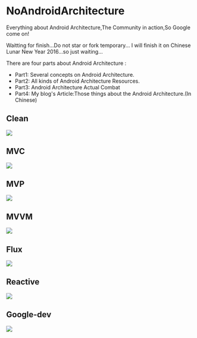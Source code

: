 # NoAndroidArchitecture
Everything about Android Architecture,The Community in action,So Google come on!

Waitting for finish...Do not star or fork temporary... I will finish it on Chinese Lunar New Year 2016...so just waiting...

There are four parts about Android Architecture :

- Part1: Several concepts on Android Architecture.
- Part2: All kinds of Android Architecture Resources.
- Part3: Android Architecture Actual Combat
- Part4: My blog's Article:Those things about the Android Architecture.(In Chinese)

## Clean

![](http://i.imgur.com/9f6JAaH.png)


## MVC

![](http://i.imgur.com/gBaojOU.png)


## MVP

![](http://i.imgur.com/tnDb3CP.png)

## MVVM

![](http://i.imgur.com/B52mY6M.png)

## Flux

![](http://i.imgur.com/wHjqy4u.png)

## Reactive

![](http://i.imgur.com/XsLEEZO.png)

## Google-dev

![](http://i.imgur.com/zKIX3r8.png)
